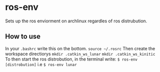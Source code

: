 # ros-env
Sets up the ros enviorment on archlinux regardles of ros distrubution.
## How to use
In your `.bashrc` write this on the bottom.
`source ~/.rosrc`
Then create the workspace directiorys
`mkdir .catkin_ws_lunar`
`mkdir .catkin_ws_kinitic`
To then start the ros distrobution, in the terminal write:
`$ ros-env [distrobution]`
i.e
`$ ros-env lunar`
